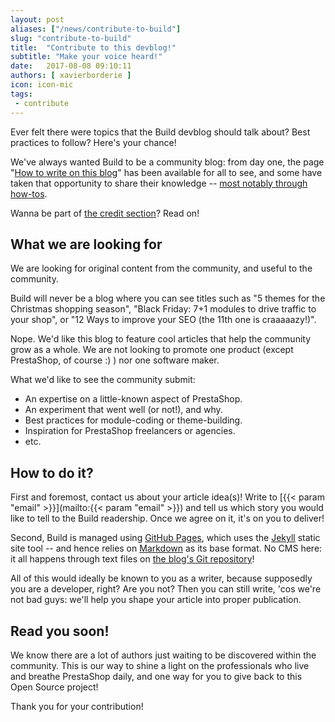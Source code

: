 ```yaml
---
layout: post
aliases: ["/news/contribute-to-build"]
slug: "contribute-to-build"
title:  "Contribute to this devblog!"
subtitle: "Make your voice heard!"
date:   2017-08-08 09:10:11
authors: [ xavierborderie ]
icon: icon-mic
tags:
 - contribute
---
```


Ever felt there were topics that the Build devblog should talk about? Best practices to follow? Here's your chance!

We've always wanted Build to be a community blog: from day one, the page "[How to write on this blog](http://build.prestashop.com/howtos/misc/how-to-write-on-this-blog/)" has been available for all to see, and some have taken that opportunity to share their knowledge -- [most notably through how-tos](http://build.prestashop.com/how-tos/).

Wanna be part of [the credit section](http://build.prestashop.com/about/#contributors)? Read on!


## What we are looking for

We are looking for original content from the community, and useful to the community.

Build will never be a blog where you can see titles such as "5 themes for the Christmas shopping season", "Black Friday: 7+1 modules to drive traffic to your shop", or "12 Ways to improve your SEO (the 11th one is craaaaazy!)".

Nope. We'd like this blog to feature cool articles that help the community grow as a whole. We are not looking to promote one product (except PrestaShop, of course :) ) nor one software maker.

What we'd like to see the community submit:

* An expertise on a little-known aspect of PrestaShop.
* An experiment that went well (or not!), and why.
* Best practices for module-coding or theme-building.
* Inspiration for PrestaShop freelancers or agencies.
* etc.


## How to do it?

First and foremost, contact us about your article idea(s)! Write to [{{< param "email" >}}](mailto:{{< param "email" >}}) and tell us which story you would like to tell to the Build readership. Once we agree on it, it's on you to deliver!

Second, Build is managed using [GitHub Pages](https://pages.github.com/), which uses the [Jekyll](https://jekyllrb.com/) static site tool -- and hence relies on [Markdown](https://daringfireball.net/projects/markdown/) as its base format. No CMS here: it all happens through text files on [the blog's Git repository](https://github.com/PrestaShop/prestashop.github.io)!<br/>

All of this would ideally be known to you as a writer, because supposedly you are a developer, right? Are you not? Then you can still write, 'cos we're not bad guys: we'll help you shape your article into proper publication.


## Read you soon!

We know there are a lot of authors just waiting to be discovered within the community. This is our way to shine a light on the professionals who live and breathe PrestaShop daily, and one way for you to give back to this Open Source project!

Thank you for your contribution!
